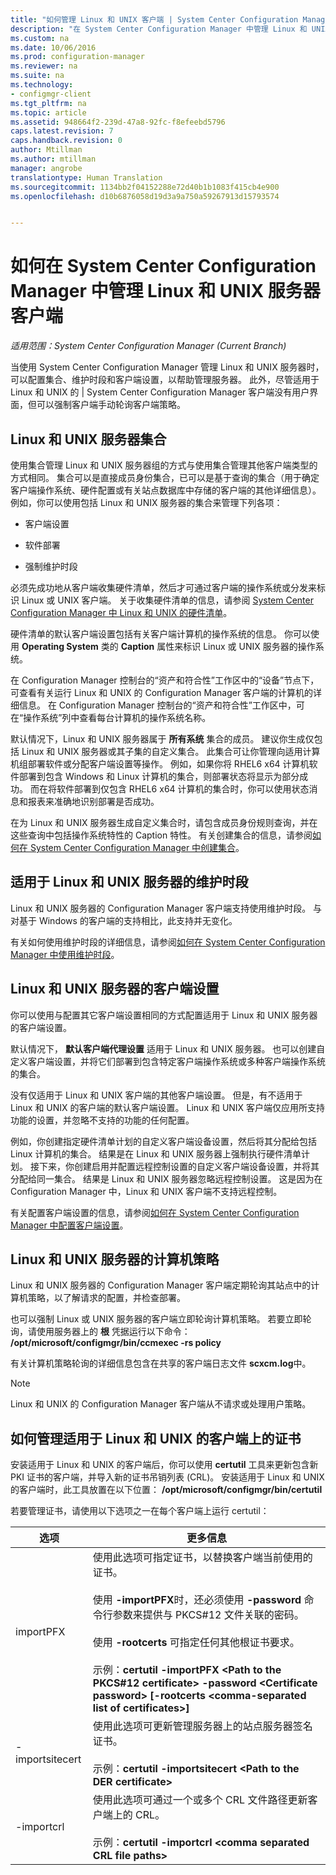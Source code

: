 ```yaml
---
title: "如何管理 Linux 和 UNIX 客户端 | System Center Configuration Manager"
description: "在 System Center Configuration Manager 中管理 Linux 和 UNIX 服务器上的客户端。"
ms.custom: na
ms.date: 10/06/2016
ms.prod: configuration-manager
ms.reviewer: na
ms.suite: na
ms.technology:
- configmgr-client
ms.tgt_pltfrm: na
ms.topic: article
ms.assetid: 948664f2-239d-47a8-92fc-f8efeebd5796
caps.latest.revision: 7
caps.handback.revision: 0
author: Mtillman
ms.author: mtillman
manager: angrobe
translationtype: Human Translation
ms.sourcegitcommit: 1134bb2f04152288e72d40b1b1083f415cb4e900
ms.openlocfilehash: d10b6876058d19d3a9a750a59267913d15793574


---
```

# <a name="how-to-manage-clients-for-linux-and-unix-servers-in-system-center-configuration-manager"></a>如何在 System Center Configuration Manager 中管理 Linux 和 UNIX 服务器客户端

*适用范围：System Center Configuration Manager (Current Branch)*

当使用 System Center Configuration Manager 管理 Linux 和 UNIX 服务器时，可以配置集合、维护时段和客户端设置，以帮助管理服务器。 此外，尽管适用于 Linux 和 UNIX 的 | System Center Configuration Manager 客户端没有用户界面，但可以强制客户端手动轮询客户端策略。

##  <a name="a-namebkmkcollectionsforlnua-collections-of-linux-and-unix-servers"></a><a name="BKMK_CollectionsforLnU"></a>Linux 和 UNIX 服务器集合  
 使用集合管理 Linux 和 UNIX 服务器组的方式与使用集合管理其他客户端类型的方式相同。 集合可以是直接成员身份集合，已可以是基于查询的集合（用于确定客户端操作系统、硬件配置或有关站点数据库中存储的客户端的其他详细信息）。 例如，你可以使用包括 Linux 和 UNIX 服务器的集合来管理下列各项：  

-   客户端设置  

-   软件部署  

-   强制维护时段  

 必须先成功地从客户端收集硬件清单，然后才可通过客户端的操作系统或分发来标识 Linux 或 UNIX 客户端。 关于收集硬件清单的信息，请参阅 [System Center Configuration Manager 中 Linux 和 UNIX 的硬件清单](../../../core/clients/manage/inventory/hardware-inventory-for-linux-and-unix.md)。  

 硬件清单的默认客户端设置包括有关客户端计算机的操作系统的信息。 你可以使用 **Operating System** 类的 **Caption** 属性来标识 Linux 或 UNIX 服务器的操作系统。  

 在 Configuration Manager 控制台的“资产和符合性”工作区中的“设备”节点下，可查看有关运行 Linux 和 UNIX 的 Configuration Manager 客户端的计算机的详细信息。 在 Configuration Manager 控制台的“资产和符合性”工作区中，可在“操作系统”列中查看每台计算机的操作系统名称。  

 默认情况下，Linux 和 UNIX 服务器属于 **所有系统** 集合的成员。 建议你生成仅包括 Linux 和 UNIX 服务器或其子集的自定义集合。 此集合可让你管理向适用计算机组部署软件或分配客户端设置等操作。 例如，如果你将 RHEL6 x64 计算机软件部署到包含 Windows 和 Linux 计算机的集合，则部署状态将显示为部分成功。 而在将软件部署到仅包含 RHEL6 x64 计算机的集合时，你可以使用状态消息和报表来准确地识别部署是否成功。  

 在为 Linux 和 UNIX 服务器生成自定义集合时，请包含成员身份规则查询，并在这些查询中包括操作系统特性的 Caption 特性。 有关创建集合的信息，请参阅[如何在 System Center Configuration Manager 中创建集合](../../../core/clients/manage/collections/create-collections.md)。  

##  <a name="a-namebkmkmaintenancewindowsforlnua-maintenance-windows-for-linux-and-unix-servers"></a><a name="BKMK_MaintenanceWindowsforLnU"></a>适用于 Linux 和 UNIX 服务器的维护时段  
 Linux 和 UNIX 服务器的 Configuration Manager 客户端支持使用维护时段。 与对基于 Windows 的客户端的支持相比，此支持并无变化。  

 有关如何使用维护时段的详细信息，请参阅[如何在 System Center Configuration Manager 中使用维护时段](../../../core/clients/manage/collections/use-maintenance-windows.md)。  

##  <a name="a-namebkmkclientsettingsforlnua-client-settings-for-linux-and-unix-servers"></a><a name="BKMK_ClientSettingsforLnU"></a>Linux 和 UNIX 服务器的客户端设置  
 你可以使用与配置其它客户端设置相同的方式配置适用于 Linux 和 UNIX 服务器的客户端设置。  

 默认情况下， **默认客户端代理设置** 适用于 Linux 和 UNIX 服务器。 也可以创建自定义客户端设置，并将它们部署到包含特定客户端操作系统或多种客户端操作系统的集合。  

 没有仅适用于 Linux 和 UNIX 客户端的其他客户端设置。 但是，有不适用于 Linux 和 UNIX 的客户端的默认客户端设置。 Linux 和 UNIX 客户端仅应用所支持功能的设置，并忽略不支持的功能的任何配置。  

 例如，你创建指定硬件清单计划的自定义客户端设备设置，然后将其分配给包括 Linux 计算机的集合。 结果是在 Linux 和 UNIX 服务器上强制执行硬件清单计划。 接下来，你创建启用并配置远程控制设置的自定义客户端设备设置，并将其分配给同一集合。 结果是 Linux 和 UNIX 服务器忽略远程控制设置。 这是因为在 Configuration Manager 中，Linux 和 UNIX 客户端不支持远程控制。  

 有关配置客户端设置的信息，请参阅[如何在 System Center Configuration Manager 中配置客户端设置](../../../core/clients/deploy/configure-client-settings.md)。  

##  <a name="a-namebkmkpolicyforlnua-computer-policy-for-linux-and-unix-servers"></a><a name="BKMK_PolicyforLnU"></a> Linux 和 UNIX 服务器的计算机策略  
 Linux 和 UNIX 服务器的 Configuration Manager 客户端定期轮询其站点中的计算机策略，以了解请求的配置，并检查部署。  

 也可以强制 Linux 或 UNIX 服务器的客户端立即轮询计算机策略。 若要立即轮询，请使用服务器上的 **根** 凭据运行以下命令： **/opt/microsoft/configmgr/bin/ccmexec -rs policy**  

 有关计算机策略轮询的详细信息包含在共享的客户端日志文件 **scxcm.log**中。  

> [!NOTE]  
>  Linux 和 UNIX 的 Configuration Manager 客户端从不请求或处理用户策略。  

##  <a name="a-namebkmkmanagelinuxcertsa-how-to-manage-certificates-on-the-client-for-linux-and-unix"></a><a name="BKMK_ManageLinuxCerts"></a>如何管理适用于 Linux 和 UNIX 的客户端上的证书  
 安装适用于 Linux 和 UNIX 的客户端后，你可以使用 **certutil** 工具来更新包含新 PKI 证书的客户端，并导入新的证书吊销列表 (CRL)。 安装适用于 Linux 和 UNIX 的客户端时，此工具放置在以下位置： **/opt/microsoft/configmgr/bin/certutil**  

 若要管理证书，请使用以下选项之一在每个客户端上运行 certutil：  

|选项|更多信息|  
|------------|----------------------|  
|importPFX|使用此选项可指定证书，以替换客户端当前使用的证书。<br /><br /> 使用 **-importPFX**时，还必须使用 **-password** 命令行参数来提供与 PKCS#12 文件关联的密码。<br /><br /> 使用 **-rootcerts** 可指定任何其他根证书要求。<br /><br /> 示例：**certutil -importPFX &lt;Path to the PKCS#12 certificate> -password &lt;Certificate password\> [-rootcerts &lt;comma-separated list of certificates>]**|  
|-importsitecert|使用此选项可更新管理服务器上的站点服务器签名证书。<br /><br /> 示例：**certutil -importsitecert &lt;Path to the DER certificate\>**|  
|-importcrl|使用此选项可通过一个或多个 CRL 文件路径更新客户端上的 CRL。<br /><br /> 示例：**certutil -importcrl &lt;comma separated CRL file paths\>**|  



<!--HONumber=Nov16_HO1-->


